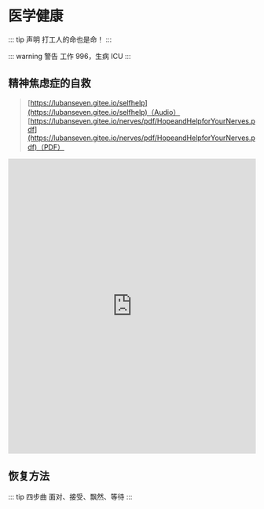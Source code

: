 # 医学健康

::: tip 声明
打工人的命也是命！
:::

::: warning 警告
工作 996，生病 ICU
:::

## 精神焦虑症的自救

> [https://lubanseven.gitee.io/selfhelp](https://lubanseven.gitee.io/selfhelp)（Audio）  
> [https://lubanseven.gitee.io/nerves/pdf/HopeandHelpforYourNerves.pdf](https://lubanseven.gitee.io/nerves/pdf/HopeandHelpforYourNerves.pdf)（PDF）

<iframe src="https://lubanseven.gitee.io/selfhelp" frameborder="0" width="100%" height="600"></iframe>

## 恢复方法

::: tip 四步曲
面对、接受、飘然、等待
:::